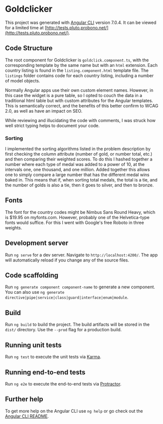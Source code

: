 # Goldclicker

This project was generated with [Angular CLI](https://github.com/angular/angular-cli) version 7.0.4. It can be viewed for a limited time at [http://tests.pluto.probono.net/](http://tests.pluto.probono.net/).

## Code Structure

The root component for Goldclicker is `goldclick.component.ts`, with the corresponding template by the same name but with an `html` extension. Each country listing is found in the `listing.component.html` template file. The `listings` folder contains code for each country listing, including a number of model objects.

Normally Angular apps use their own custom element names. However, in this case the widget is a pure table, so I opted to couch the data in a traditional html table but with custom attributes for the Angular templates. This is semantically correct, and the benefits of this better confirm to WCAG 2.0, as well as have an impact on SEO. 

While reviewing and illucidating the code with comments, I was struck how well strict typing helps to document your code.

### Sorting

I implemented the sorting algorithms listed in the problem description by first checking the column attribute (number of gold, or number total, etc.) and then comparing their weighted scores. To do this I hashed together a number where each type of medal was added to a power of 10, at the intervals one, one thousand, and one million. Added together this allows one to simply compare a large number that has the different medal wins baked in. This means that if, when sorting total medals, the total is a tie, and the number of golds is also a tie, then it goes to silver, and then to bronze. 

## Fonts

The font for the country codes might be Nimbus Sans Round Heavy, which is $19.95 on myfonts.com. However, probably one of the Helvetica-type fonts would suffice. For this I went with Google's free Roboto in three weights.

## Development server

Run `ng serve` for a dev server. Navigate to `http://localhost:4200/`. The app will automatically reload if you change any of the source files.

## Code scaffolding

Run `ng generate component component-name` to generate a new component. You can also use `ng generate directive|pipe|service|class|guard|interface|enum|module`.

## Build

Run `ng build` to build the project. The build artifacts will be stored in the `dist/` directory. Use the `--prod` flag for a production build.

## Running unit tests

Run `ng test` to execute the unit tests via [Karma](https://karma-runner.github.io).

## Running end-to-end tests

Run `ng e2e` to execute the end-to-end tests via [Protractor](http://www.protractortest.org/).

## Further help

To get more help on the Angular CLI use `ng help` or go check out the [Angular CLI README](https://github.com/angular/angular-cli/blob/master/README.md).
